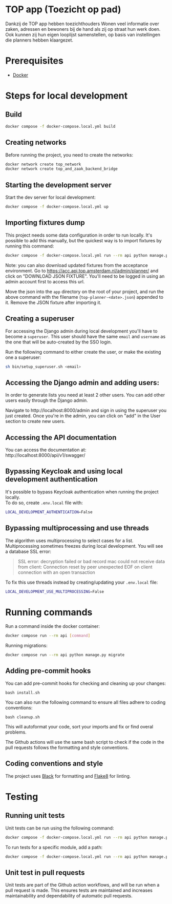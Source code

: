 # TOP app (Toezicht op pad)
Dankzij de TOP app hebben toezichthouders Wonen veel informatie over zaken, adressen en bewoners bij de hand als zij op straat hun werk doen. Ook kunnen zij hun eigen looplijst samenstellen, op basis van instellingen die planners hebben klaargezet.

# Prerequisites

- [Docker](https://docs.docker.com/docker-for-mac/install/)

# Steps for local development

## Build
```bash
docker compose -f docker-compose.local.yml build
```

## Creating networks
Before running the project, you need to create the networks:
```bash
docker network create top_network
docker network create top_and_zaak_backend_bridge
```

## Starting the development server
Start the dev server for local development:
```bash
docker compose -f docker-compose.local.yml up
```

## Importing fixtures dump
This project needs some data configuration in order to run locally. It's possible to add this manually, but the quickest way is to import fixtures by running this command:

```bash
docker compose -f docker-compose.local.yml run --rm api python manage.py loaddata
```

Note: you can also download updated fixtures from the acceptance environment. Go to https://acc.api.top.amsterdam.nl/admin/planner/ and click on "DOWNLOAD JSON FIXTURE". You'll need to be logged in using an admin account first to access this url.

Move the json into the `app` directory on the root of your project, and run the above command with the filename (`top-planner-<date>.json`) appended to it. Remove the JSON fixture after importing it.

## Creating a superuser
For accessing the Django admin during local development you'll have to become a `superuser`. This user should have the same `email` and `username` as the one that will be auto-created by the SSO login.

Run the following command to either create the user, or make the existing one a superuser:

```bash
sh bin/setup_superuser.sh <email>
```

## Accessing the Django admin and adding users:
In order to generate lists you need at least 2 other users.
You can add other users easily through the Django admin.

Navigate to http://localhost:8000/admin and sign in using the superuser you just created.
Once you're in the admin, you can click on "add" in the User section to create new users.

## Accessing the API documentation

You can access the documentation at:
http://localhost:8000/api/v1/swagger/

## Bypassing Keycloak and using local development authentication
It's possible to bypass Keycloak authentication when running the project locally. \
To do so, create `.env.local` file with:

```bash
LOCAL_DEVELOPMENT_AUTHENTICATION=False
```

## Bypassing multiprocessing and use threads
The algorithm uses multiprocessing to select cases for a list. Multiprocessing sometimes freezes during local development. You will see a database SSL error:

> SSL error: decryption failed or bad record mac
> could not receive data from client: Connection reset by peer
> unexpected EOF on client connection with an open transaction

To fix this use threads instead by creating/updating your `.env.local` file:

```bash
LOCAL_DEVELOPMENT_USE_MULTIPROCESSING=False
```

# Running commands
Run a command inside the docker container:

```bash
docker compose run --rm api [command]
```

Running migrations:
```bash
docker compose run --rm api python manage.py migrate
```

## Adding pre-commit hooks
You can add pre-commit hooks for checking and cleaning up your changes:
```
bash install.sh
```

You can also run the following command to ensure all files adhere to coding conventions:
```
bash cleanup.sh
```
This will autoformat your code, sort your imports and fix or find overal problems.

The Github actions will use the same bash script to check if the code in the pull requests follows the formatting and style conventions.

## Coding conventions and style
The project uses [Black](https://github.com/psf/black) for formatting and [Flake8](https://pypi.org/project/flake8/) for linting.

# Testing

## Running unit tests
Unit tests can be run using the following command:
```bash
docker compose -f docker-compose.local.yml run --rm api python manage.py test
```

To run tests for a specific module, add a path:

```bash
docker compose -f docker-compose.local.yml run --rm api python manage.py test apps/cases
```

## Unit test in pull requests
Unit tests are part of the Github action workflows, and will be run when a pull request is made. This ensures tests are maintained and increases maintainability and dependability of automatic pull requests.
